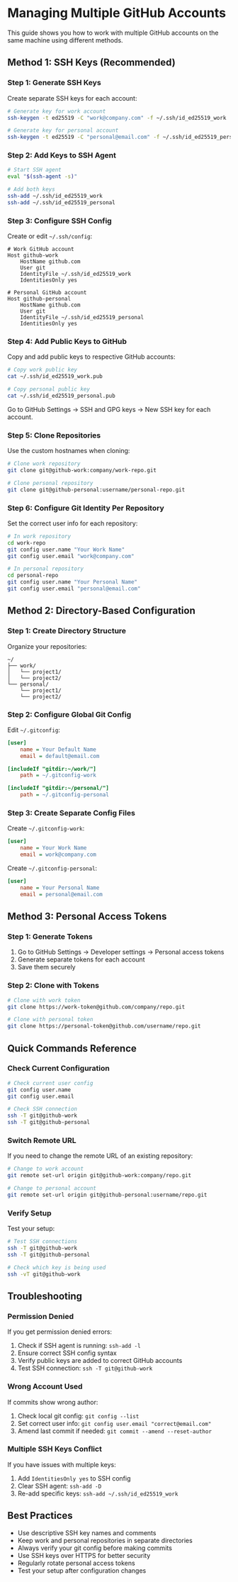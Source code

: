 # Managing Multiple GitHub Accounts

This guide shows you how to work with multiple GitHub accounts on the same machine using different methods.

## Method 1: SSH Keys (Recommended)

### Step 1: Generate SSH Keys

Create separate SSH keys for each account:

```bash
# Generate key for work account
ssh-keygen -t ed25519 -C "work@company.com" -f ~/.ssh/id_ed25519_work

# Generate key for personal account
ssh-keygen -t ed25519 -C "personal@email.com" -f ~/.ssh/id_ed25519_personal
```

### Step 2: Add Keys to SSH Agent

```bash
# Start SSH agent
eval "$(ssh-agent -s)"

# Add both keys
ssh-add ~/.ssh/id_ed25519_work
ssh-add ~/.ssh/id_ed25519_personal
```

### Step 3: Configure SSH Config

Create or edit `~/.ssh/config`:

```
# Work GitHub account
Host github-work
    HostName github.com
    User git
    IdentityFile ~/.ssh/id_ed25519_work
    IdentitiesOnly yes

# Personal GitHub account  
Host github-personal
    HostName github.com
    User git
    IdentityFile ~/.ssh/id_ed25519_personal
    IdentitiesOnly yes
```

### Step 4: Add Public Keys to GitHub

Copy and add public keys to respective GitHub accounts:

```bash
# Copy work public key
cat ~/.ssh/id_ed25519_work.pub

# Copy personal public key
cat ~/.ssh/id_ed25519_personal.pub
```

Go to GitHub Settings → SSH and GPG keys → New SSH key for each account.

### Step 5: Clone Repositories

Use the custom hostnames when cloning:

```bash
# Clone work repository
git clone git@github-work:company/work-repo.git

# Clone personal repository
git clone git@github-personal:username/personal-repo.git
```

### Step 6: Configure Git Identity Per Repository

Set the correct user info for each repository:

```bash
# In work repository
cd work-repo
git config user.name "Your Work Name"
git config user.email "work@company.com"

# In personal repository
cd personal-repo
git config user.name "Your Personal Name"
git config user.email "personal@email.com"
```

## Method 2: Directory-Based Configuration

### Step 1: Create Directory Structure

Organize your repositories:

```
~/
├── work/
│   └── project1/
│   └── project2/
└── personal/
    └── project1/
    └── project2/
```

### Step 2: Configure Global Git Config

Edit `~/.gitconfig`:

```ini
[user]
    name = Your Default Name
    email = default@email.com

[includeIf "gitdir:~/work/"]
    path = ~/.gitconfig-work

[includeIf "gitdir:~/personal/"]
    path = ~/.gitconfig-personal
```

### Step 3: Create Separate Config Files

Create `~/.gitconfig-work`:

```ini
[user]
    name = Your Work Name
    email = work@company.com
```

Create `~/.gitconfig-personal`:

```ini
[user]
    name = Your Personal Name
    email = personal@email.com
```

## Method 3: Personal Access Tokens

### Step 1: Generate Tokens

1. Go to GitHub Settings → Developer settings → Personal access tokens
2. Generate separate tokens for each account
3. Save them securely

### Step 2: Clone with Tokens

```bash
# Clone with work token
git clone https://work-token@github.com/company/repo.git

# Clone with personal token
git clone https://personal-token@github.com/username/repo.git
```

## Quick Commands Reference

### Check Current Configuration

```bash
# Check current user config
git config user.name
git config user.email

# Check SSH connection
ssh -T git@github-work
ssh -T git@github-personal
```

### Switch Remote URL

If you need to change the remote URL of an existing repository:

```bash
# Change to work account
git remote set-url origin git@github-work:company/repo.git

# Change to personal account
git remote set-url origin git@github-personal:username/repo.git
```

### Verify Setup

Test your setup:

```bash
# Test SSH connections
ssh -T git@github-work
ssh -T git@github-personal

# Check which key is being used
ssh -vT git@github-work
```

## Troubleshooting

### Permission Denied

If you get permission denied errors:

1. Check if SSH agent is running: `ssh-add -l`
2. Ensure correct SSH config syntax
3. Verify public keys are added to correct GitHub accounts
4. Test SSH connection: `ssh -T git@github-work`

### Wrong Account Used

If commits show wrong author:

1. Check local git config: `git config --list`
2. Set correct user info: `git config user.email "correct@email.com"`
3. Amend last commit if needed: `git commit --amend --reset-author`

### Multiple SSH Keys Conflict

If you have issues with multiple keys:

1. Add `IdentitiesOnly yes` to SSH config
2. Clear SSH agent: `ssh-add -D`
3. Re-add specific keys: `ssh-add ~/.ssh/id_ed25519_work`

## Best Practices

- Use descriptive SSH key names and comments
- Keep work and personal repositories in separate directories
- Always verify your git config before making commits
- Use SSH keys over HTTPS for better security
- Regularly rotate personal access tokens
- Test your setup after configuration changes